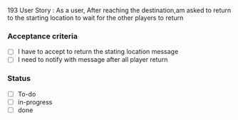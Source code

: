193 User Story : As a user, After reaching the destination,am asked to return to the starting location to wait for the other players to return <br>
### Acceptance criteria  <br>
- [ ] I have to accept to return the stating location message
- [ ] I need to notify with message after all player return
### Status
- [ ] To-do
- [ ] in-progress
- [ ] done
